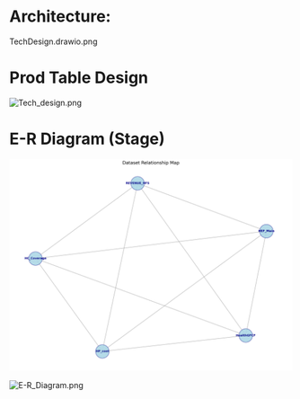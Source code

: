 # Architecture:
TechDesign.drawio.png

# Prod Table Design
![Tech_design.png](Design/Tech_design.png)

# E-R Diagram (Stage)

![Relation.png](Design/Relation.png)

![E-R_Diagram.png](Design/E-R_Diagram.png)



